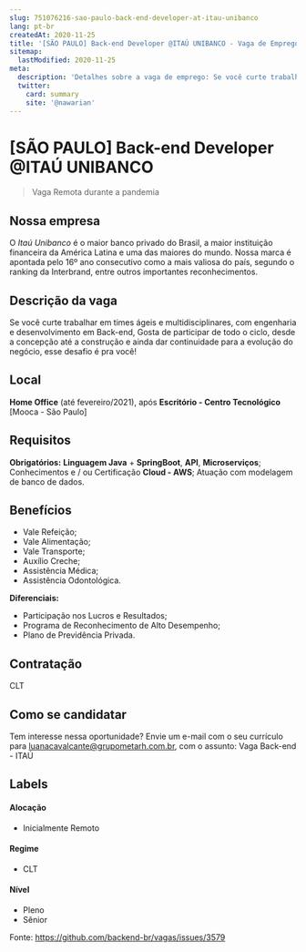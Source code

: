 ```yaml
---
slug: 751076216-sao-paulo-back-end-developer-at-itau-unibanco
lang: pt-br
createdAt: 2020-11-25
title: '[SÃO PAULO] Back-end Developer @ITAÚ UNIBANCO - Vaga de Emprego'
sitemap:
  lastModified: 2020-11-25
meta:
  description: 'Detalhes sobre a vaga de emprego: Se você curte trabalhar em times ágeis e multidisciplinares, com engenharia e desenvolvimento em Back-end, Gosta de participar de todo o ciclo, desde a concepção até a construção e ainda dar continuidade para a evolução do negócio, esse desafio é pra você!'
  twitter:
    card: summary
    site: '@nawarian'
---
```


# [SÃO PAULO] Back-end Developer @ITAÚ UNIBANCO

<!--
==================================================
Caso a vaga for remoto durante a pandemia informar no texto "Remoto durante o covid"
==================================================
-->
<!-- 
==================================================
POR FAVOR, SÓ POSTE SE A VAGA FOR PARA BACK-END!

Não faça distinção de gênero no título da vaga.

Use: "Back-End Developer" ao invés de 
"Desenvolvedor Back-End" \o/

Exemplo: `[São Paulo] Back-End Developer @ NOME DA EMPRESA`
==================================================
-->
<!--
==================================================
Caso a vaga for remoto durante a pandemia deixar a linha abaixo
==================================================
-->
> Vaga Remota durante a pandemia

## Nossa empresa

O _Itaú Unibanco_ é o maior banco privado do Brasil, a maior instituição financeira da América Latina e uma das maiores do mundo. Nossa marca é apontada pelo 16º ano consecutivo como a mais valiosa do país, segundo o ranking da Interbrand, entre outros importantes reconhecimentos.

## Descrição da vaga

Se você curte trabalhar em times ágeis e multidisciplinares, com engenharia e desenvolvimento em Back-end, Gosta de participar de todo o ciclo, desde a concepção até a construção e ainda dar continuidade para a evolução do negócio, esse desafio é pra você!

## Local

**Home Office** (até fevereiro/2021), após **Escritório - Centro Tecnológico** [Mooca - São Paulo]

## Requisitos

**Obrigatórios:**
**Linguagem Java** + **SpringBoot**, **API**, **Microserviços**;
Conhecimentos e / ou Certificação **Cloud - AWS**;
Atuação com modelagem de banco de dados.

## Benefícios
- Vale Refeição;
- Vale Alimentação;
- Vale Transporte;
- Auxílio Creche;
- Assistência Médica;
- Assistência Odontológica.

**Diferenciais:**
- Participação nos Lucros e Resultados;
- Programa de Reconhecimento de Alto Desempenho;
- Plano de Previdência Privada.

## Contratação

CLT 

## Como se candidatar
Tem interesse nessa oportunidade? Envie um e-mail com o seu currículo para luanacavalcante@grupometarh.com.br, com o assunto: Vaga Back-end - ITAÚ

## Labels
<!-- retire os labels que não fazem sentido à vaga --> 

#### Alocação
- Inicialmente Remoto

#### Regime
- CLT

#### Nível
- Pleno
- Sênior




Fonte: https://github.com/backend-br/vagas/issues/3579